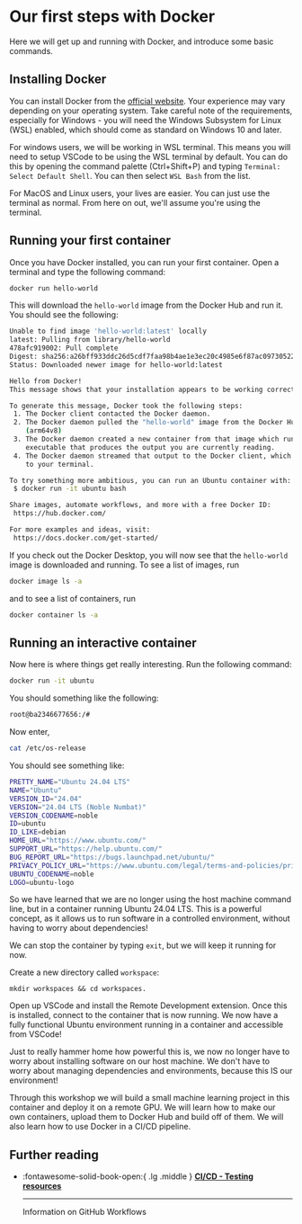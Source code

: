 # Our first steps with Docker

Here we will get up and running with Docker, and introduce some basic commands.

## Installing Docker
You can install Docker from the [official website](https://docs.docker.com/get-docker/). Your experience may vary depending on your operating system. Take careful note of the requirements, especially for Windows - you will need the Windows Subsystem for Linux (WSL) enabled, which should come as standard on Windows 10 and later.

For windows users, we will be working in WSL terminal. This means you will need to setup VSCode to be using the WSL terminal by default. You can do this by opening the command palette (Ctrl+Shift+P) and typing `Terminal: Select Default Shell`. You can then select `WSL Bash` from the list.

For MacOS and Linux users, your lives are easier. You can just use the terminal as normal. From here on out, we'll assume you're using the terminal.

## Running your first container
Once you have Docker installed, you can run your first container. Open a terminal and type the following command:

```bash
docker run hello-world
```

This will download the `hello-world` image from the Docker Hub and run it. You should see the following:
    
```bash
Unable to find image 'hello-world:latest' locally
latest: Pulling from library/hello-world
478afc919002: Pull complete
Digest: sha256:a26bff933ddc26d5cdf7faa98b4ae1e3ec20c4985e6f87ac0973052224d24302
Status: Downloaded newer image for hello-world:latest

Hello from Docker!
This message shows that your installation appears to be working correctly.

To generate this message, Docker took the following steps:
 1. The Docker client contacted the Docker daemon.
 2. The Docker daemon pulled the "hello-world" image from the Docker Hub.
    (arm64v8)
 3. The Docker daemon created a new container from that image which runs the
    executable that produces the output you are currently reading.
 4. The Docker daemon streamed that output to the Docker client, which sent it
    to your terminal.

To try something more ambitious, you can run an Ubuntu container with:
 $ docker run -it ubuntu bash

Share images, automate workflows, and more with a free Docker ID:
 https://hub.docker.com/

For more examples and ideas, visit:
 https://docs.docker.com/get-started/
```

If you check out the Docker Desktop, you will now see that the `hello-world` image is downloaded and running. To see a list of images, run

```bash
docker image ls -a
```

and to see a list of containers, run

```bash
docker container ls -a
```

## Running an interactive container
Now here is where things get really interesting. Run the following command:

```bash
docker run -it ubuntu
```

You should something like the following:

```bash
root@ba2346677656:/#
```

Now enter,

```bash
cat /etc/os-release
```

You should see something like:

```bash
PRETTY_NAME="Ubuntu 24.04 LTS"
NAME="Ubuntu"
VERSION_ID="24.04"
VERSION="24.04 LTS (Noble Numbat)"
VERSION_CODENAME=noble
ID=ubuntu
ID_LIKE=debian
HOME_URL="https://www.ubuntu.com/"
SUPPORT_URL="https://help.ubuntu.com/"
BUG_REPORT_URL="https://bugs.launchpad.net/ubuntu/"
PRIVACY_POLICY_URL="https://www.ubuntu.com/legal/terms-and-policies/privacy-policy"
UBUNTU_CODENAME=noble
LOGO=ubuntu-logo
```

So we have learned that we are no longer using the host machine command line, but in a container running Ubuntu 24.04 LTS. This is a powerful concept, as it allows us to run software in a controlled environment, without having to worry about dependencies!

We can stop the container by typing `exit`, but we will keep it running for now.

Create a new directory called `workspace`:

```
mkdir workspaces && cd workspaces.
```

Open up VSCode and install the Remote Development extension. Once this is installed, connect to the container that is now running. We now have a fully functional Ubuntu environment running in a container and accessible from VSCode!

Just to really hammer home how powerful this is, we now no longer have to worry about installing software on our host machine. We don't have to worry about managing dependencies and environments, because this IS our environment!

Through this workshop we will build a small machine learning project in this container and deploy it on a remote GPU. We will learn how to make our own containers, upload them to Docker Hub and build off of them. We will also learn how to use Docker in a CI/CD pipeline.



## Further reading
<div class="grid cards" markdown>

-   :fontawesome-solid-book-open:{ .lg .middle } [__CI/CD - Testing resources__](../resources/references.md#cicd-testing)

    ---
    Information on GitHub Workflows

</div>